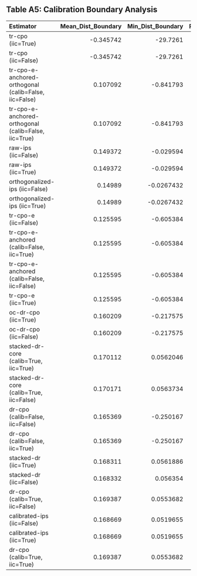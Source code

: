 ## Table A5: Calibration Boundary Analysis

| Estimator                                             |   Mean_Dist_Boundary |   Min_Dist_Boundary |   Pct_Near_Boundary |   Unhelpful_Mean_Dist |   Unhelpful_Min_Dist |   Outlier_Rate | Support   |
|:------------------------------------------------------|---------------------:|--------------------:|--------------------:|----------------------:|---------------------:|---------------:|:----------|
| tr-cpo (iic=True)                                     |            -0.345742 |         -29.7261    |            27.5     |           -0.00238104 |          -0.707362   |           85   | Weak      |
| tr-cpo (iic=False)                                    |            -0.345742 |         -29.7261    |            27.5     |           -0.00238104 |          -0.707362   |           85   | Weak      |
| tr-cpo-e-anchored-orthogonal (calib=False, iic=False) |             0.107092 |          -0.841793  |            25.8333  |           -0.00725681 |          -0.646091   |          100   | Weak      |
| tr-cpo-e-anchored-orthogonal (calib=False, iic=True)  |             0.107092 |          -0.841793  |            25.8333  |           -0.00725681 |          -0.646091   |          100   | Weak      |
| raw-ips (iic=False)                                   |             0.149372 |          -0.029594  |            21.6667  |            0.0822688  |           0.0189014  |           67.5 | Weak      |
| raw-ips (iic=True)                                    |             0.149372 |          -0.029594  |            21.6667  |            0.0822688  |           0.0189014  |           67.5 | Weak      |
| orthogonalized-ips (iic=False)                        |             0.14989  |          -0.0267432 |            21.6667  |            0.0840681  |           0.0137123  |           67.5 | Weak      |
| orthogonalized-ips (iic=True)                         |             0.14989  |          -0.0267432 |            21.6667  |            0.0840681  |           0.0137123  |           67.5 | Weak      |
| tr-cpo-e (iic=False)                                  |             0.125595 |          -0.605384  |            17.5     |            0.0167349  |          -0.216139   |          100   | Weak      |
| tr-cpo-e-anchored (calib=False, iic=True)             |             0.125595 |          -0.605384  |            17.5     |            0.0167349  |          -0.216139   |          100   | Weak      |
| tr-cpo-e-anchored (calib=False, iic=False)            |             0.125595 |          -0.605384  |            17.5     |            0.0167349  |          -0.216139   |          100   | Weak      |
| tr-cpo-e (iic=True)                                   |             0.125595 |          -0.605384  |            17.5     |            0.0167349  |          -0.216139   |          100   | Weak      |
| oc-dr-cpo (iic=True)                                  |             0.160209 |          -0.217575  |             6.66667 |           -0.00567593 |          -0.665421   |          100   | Weak      |
| oc-dr-cpo (iic=False)                                 |             0.160209 |          -0.217575  |             6.66667 |           -0.00567593 |          -0.665421   |          100   | Weak      |
| stacked-dr-core (calib=True, iic=True)                |             0.170112 |           0.0562046 |             5       |            0.0335726  |           0.00457213 |          100   | Weak      |
| stacked-dr-core (calib=True, iic=False)               |             0.170171 |           0.0563734 |             5       |            0.0337381  |           0.00470189 |          100   | Weak      |
| dr-cpo (calib=False, iic=False)                       |             0.165369 |          -0.250167  |             5       |            0.0175223  |          -0.212385   |          100   | Weak      |
| dr-cpo (calib=False, iic=True)                        |             0.165369 |          -0.250167  |             5       |            0.0175223  |          -0.212385   |          100   | Weak      |
| stacked-dr (iic=True)                                 |             0.168311 |           0.0561886 |             2.63158 |            0.0391514  |           0.00439569 |          100   | Weak      |
| stacked-dr (iic=False)                                |             0.168332 |           0.056354  |             2.63158 |            0.0394463  |           0.00470189 |          100   | Weak      |
| dr-cpo (calib=True, iic=False)                        |             0.169387 |           0.0553682 |             2.5     |            0.0349144  |          -0.0246398  |           97.5 | Weak      |
| calibrated-ips (iic=False)                            |             0.168669 |           0.0519655 |             2.5     |            0.168      |           0.0548965  |            5   | Weak      |
| calibrated-ips (iic=True)                             |             0.168669 |           0.0519655 |             2.5     |            0.168      |           0.0548965  |            5   | Weak      |
| dr-cpo (calib=True, iic=True)                         |             0.169387 |           0.0553682 |             2.5     |            0.0349144  |          -0.0246398  |           97.5 | Weak      |